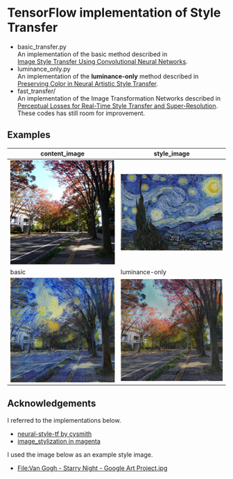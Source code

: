 TensorFlow implementation of Style Transfer
===

 - basic_transfer.py  
   An implementation of the basic method described in  
   [Image Style Transfer Using Convolutional Neural Networks](http://www.cv-foundation.org/openaccess/content_cvpr_2016/papers/Gatys_Image_Style_Transfer_CVPR_2016_paper.pdf).  
 - luminance_only.py  
   An implementation of the **luminance-only** method described in  
   [Preserving Color in Neural Artistic Style Transfer](https://arxiv.org/abs/1606.05897).  
 - fast_transfer/  
   An implementation of the Image Transformation Networks described in  
   [Perceptual Losses for Real-Time Style Transfer and Super-Resolution](https://arxiv.org/abs/1603.08155).  
   These codes has still room for improvement.

Examples
---
|content_image|style_image|
|--|--|
|<img src="examples/content_image.jpg" width="300">|<img src="examples/style_image.jpg" width="300">|
|basic|luminance-only|
|<img src="examples/basic_transfer.png" width="300">|<img src="examples/luminance_only.png" width="300">|

Acknowledgements
---
I referred to the implementations below.

 - [neural-style-tf by cysmith](https://github.com/cysmith/neural-style-tf)  
 - [image_stylization in magenta](https://github.com/tensorflow/magenta/tree/master/magenta/models/image_stylization)  

I used the image below as an example style image.

 - [File:Van Gogh - Starry Night - Google Art Project.jpg](https://en.wikipedia.org/wiki/File:Van_Gogh_-_Starry_Night_-_Google_Art_Project.jpg)  
